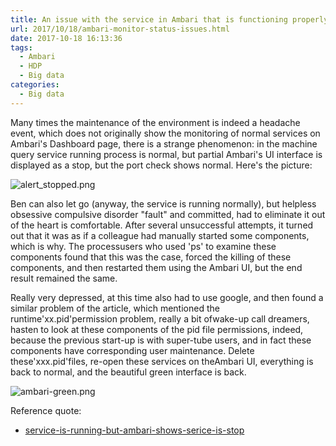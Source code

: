 ```yaml
---
title: An issue with the service in Ambari that is functioning properly but the service stops
url: 2017/10/18/ambari-monitor-status-issues.html
date: 2017-10-18 16:13:36
tags:
  - Ambari
  - HDP
  - Big data
categories:
  - Big data
---
```


Many times the maintenance of the   environment is indeed a headache event, which does not originally show the monitoring of normal services on Ambari's Dashboard page, there is a strange phenomenon: in the machine query service running process is normal, but partial Ambari's UI interface is displayed as a stop, but the port check shows normal. Here's the picture:

![alert_stopped.png](http://myblog.lisenhui.cn/2017/10-18-ambari-red.png-alias)

<!--more-->

Ben can also let go (anyway, the service is running normally), but helpless obsessive compulsive disorder "fault" and committed, had to eliminate it out of the heart is comfortable. After several unsuccessful attempts, it turned out that it was as if a colleague had manually started some components, which is why. The processusers who used 'ps' to examine these components found that this was the case, forced the killing of these components, and then restarted them using the Ambari UI, but the end result remained the same. 



Really very depressed, at this time also had to use google, and then found a similar problem of the article, which mentioned the runtime'xx.pid'permission problem, really a bit ofwake-up call dreamers, hasten to look at these components of the pid file permissions, indeed, because the previous start-up is with super-tube users, and in fact these components   have corresponding user maintenance. Delete these'xxx.pid'files, re-open these services on theAmbari UI,  everything is back to normal, and the beautiful green interface is back. 



![ambari-green.png](http://myblog.lisenhui.cn/2017/10-18-ambari-green.png-alias)



Reference quote:

- [service-is-running-but-ambari-shows-serice-is-stop](https://community.hortonworks.com/questions/41069/service-is-running-but-ambari-shows-serice-is-stop.html)
